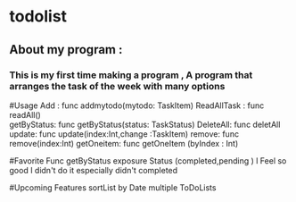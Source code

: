 # todolist
## About my program :
### This is my first time making a program , A program that arranges the task of the week with many options

#Usage
 Add : func addmytodo(mytodo: TaskItem)
 ReadAllTask :  func readAll()  
 getByStatus: func getByStatus(status: TaskStatus)
 DeleteAll: func deletAll
 update: func update(index:Int,change :TaskItem)
 remove: func remove(index:Int)
 getOneitem: func getOneItem (byIndex : Int)

#Favorite Func
 getByStatus exposure Status (completed,pending )
l Feel so good I didn't do it especially didn't completed

#Upcoming Features
sortList by Date
multiple ToDoLists

